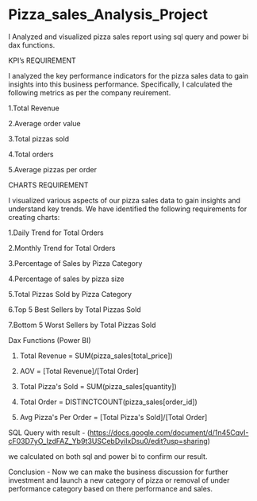 # Pizza_sales_Analysis_Project
I Analyzed and visualized pizza sales report using sql query and power bi dax functions.

KPI’s REQUIREMENT 

I analyzed the key performance indicators for the pizza sales data to gain insights into this business performance. Specifically, I calculated the following metrics as per the company reuirement.

1.Total Revenue

2.Average order value

3.Total pizzas sold

4.Total orders 

5.Average pizzas per order

CHARTS  REQUIREMENT 

I visualized  various aspects of our pizza sales data to gain insights and understand key trends. We have identified the following requirements for creating charts:

1.Daily Trend for Total Orders

2.Monthly Trend for Total Orders 

3.Percentage of Sales by Pizza Category 

4.Percentage of sales by pizza size 

5.Total Pizzas Sold by Pizza Category 

6.Top 5 Best Sellers by Total Pizzas Sold 

7.Bottom 5 Worst Sellers by Total Pizzas Sold 

Dax Functions (Power BI)

1. Total Revenue = SUM(pizza_sales[total_price])

2. AOV = [Total Revenue]/[Total Order]
   
3. Total Pizza's Sold = SUM(pizza_sales[quantity])
   
4. Total Order = DISTINCTCOUNT(pizza_sales[order_id])
  
5. Avg Pizza's Per Order = [Total Pizza's Sold]/[Total Order]
   

SQL Query with result - (https://docs.google.com/document/d/1n45CqvI-cF03D7yO_IzdFAZ_Yb9t3USCebDyiIxDsu0/edit?usp=sharing)

we calculated on both sql and power bi to confirm our result. 

Conclusion - Now we can make the business discussion for further investment and launch a new category of pizza or removal of under performance category based on there performance and sales.














 


